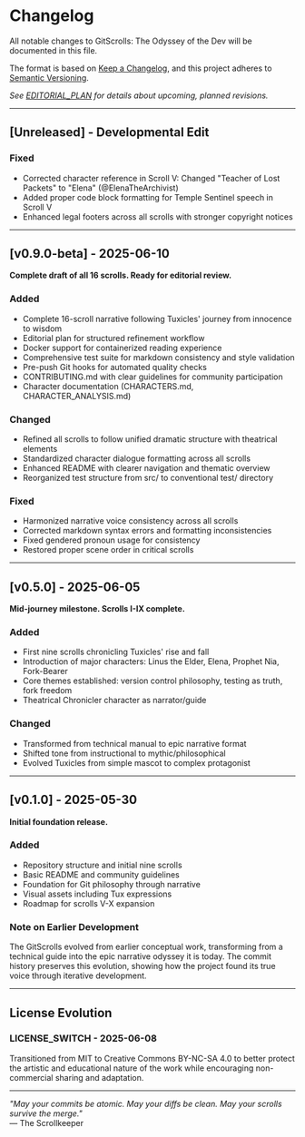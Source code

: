 # Changelog

All notable changes to GitScrolls: The Odyssey of the Dev will be documented in this file.

The format is based on [Keep a Changelog](https://keepachangelog.com/en/1.1.0/),
and this project adheres to [Semantic Versioning](https://semver.org/spec/v2.0.0.html).

*See [EDITORIAL_PLAN](editorial/EDITORIAL_PLAN.md) for details about upcoming, planned revisions.*

---

## [Unreleased] - Developmental Edit 

### Fixed
- Corrected character reference in Scroll V: Changed "Teacher of Lost Packets" to "Elena" (@ElenaTheArchivist)
- Added proper code block formatting for Temple Sentinel speech in Scroll V
- Enhanced legal footers across all scrolls with stronger copyright notices

---

## [v0.9.0-beta] - 2025-06-10

**Complete draft of all 16 scrolls. Ready for editorial review.**

### Added
- Complete 16-scroll narrative following Tuxicles' journey from innocence to wisdom
- Editorial plan for structured refinement workflow
- Docker support for containerized reading experience
- Comprehensive test suite for markdown consistency and style validation
- Pre-push Git hooks for automated quality checks
- CONTRIBUTING.md with clear guidelines for community participation
- Character documentation (CHARACTERS.md, CHARACTER_ANALYSIS.md)

### Changed
- Refined all scrolls to follow unified dramatic structure with theatrical elements
- Standardized character dialogue formatting across all scrolls
- Enhanced README with clearer navigation and thematic overview
- Reorganized test structure from src/ to conventional test/ directory

### Fixed
- Harmonized narrative voice consistency across all scrolls
- Corrected markdown syntax errors and formatting inconsistencies
- Fixed gendered pronoun usage for consistency
- Restored proper scene order in critical scrolls

---

## [v0.5.0] - 2025-06-05

**Mid-journey milestone. Scrolls I-IX complete.**

### Added
- First nine scrolls chronicling Tuxicles' rise and fall
- Introduction of major characters: Linus the Elder, Elena, Prophet Nia, Fork-Bearer
- Core themes established: version control philosophy, testing as truth, fork freedom
- Theatrical Chronicler character as narrator/guide

### Changed
- Transformed from technical manual to epic narrative format
- Shifted tone from instructional to mythic/philosophical
- Evolved Tuxicles from simple mascot to complex protagonist

---

## [v0.1.0] - 2025-05-30

**Initial foundation release.**

### Added
- Repository structure and initial nine scrolls
- Basic README and community guidelines
- Foundation for Git philosophy through narrative
- Visual assets including Tux expressions
- Roadmap for scrolls V-X expansion

### Note on Earlier Development
The GitScrolls evolved from earlier conceptual work, transforming from a technical guide into the epic narrative odyssey it is today. The commit history preserves this evolution, showing how the project found its true voice through iterative development.

----
## License Evolution

### LICENSE_SWITCH - 2025-06-08
Transitioned from MIT to Creative Commons BY-NC-SA 4.0 to better protect the artistic and educational nature of the work while encouraging non-commercial sharing and adaptation.

---

_"May your commits be atomic. May your diffs be clean. May your scrolls survive the merge."_  
— The Scrollkeeper
